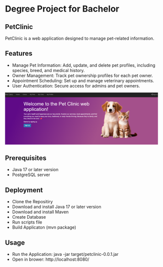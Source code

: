 # Degree Project for Bachelor 

## PetClinic
PetClinic is a web application designed to manage pet-related information.

## Features
- Manage Pet Information: Add, update, and delete pet profiles, including species, breed, and medical history.
- Owner Management: Track pet ownership profiles for each pet owner.
- Appointment Scheduling: Set up and manage veterinary appointments.
- User Authentication: Secure access for admins and pet owners.

![Screenshot](https://github.com/Ainella/PetClinic/blob/main/Screen.png)

## Prerequisites
- Java 17 or later version
- PostgreSQL server

## Deployment
- Clone the Repositiry
- Download and install Java 17 or later version
- Download and install Maven 
- Create Database
- Run scripts file
- Build Applicaton (mvn package)

## Usage
- Run the Application:  java -jar target/petclinic-0.0.1.jar
- Open in brower:  http://localhost:8080/


